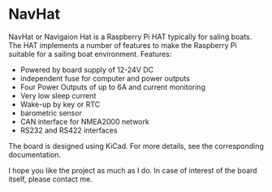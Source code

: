 # NavHat
NavHat or Navigaion Hat is a Raspberry Pi HAT typically for saling boats. The HAT implements a number of features to make the Raspberry Pi suitable for a sailing boat environment.
Features:
* Powered by board supply of 12-24V DC
* independent fuse for computer and power outputs
* Four Power Outputs of up to 6A and current monitoring
* Very low sleep current
* Wake-up by key or RTC
* barometric sensor
* CAN interface for NMEA2000 network
* RS232 and RS422 interfaces


The board is designed using KiCad.
For more details, see the corresponding documentation.

I hope you like the project as much as I do. In case of interest of the board itself, please contact me.




























